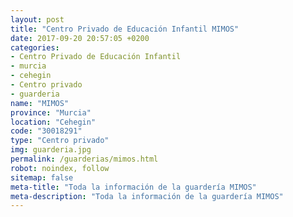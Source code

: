 ```yaml
---
layout: post
title: "Centro Privado de Educación Infantil MIMOS"
date: 2017-09-20 20:57:05 +0200
categories:
- Centro Privado de Educación Infantil
- murcia
- cehegin
- Centro privado
- guarderia
name: "MIMOS"
province: "Murcia"
location: "Cehegin"
code: "30018291"
type: "Centro privado"
img: guarderia.jpg
permalink: /guarderias/mimos.html
robot: noindex, follow
sitemap: false
meta-title: "Toda la información de la guardería MIMOS"
meta-description: "Toda la información de la guardería MIMOS"
---
```

